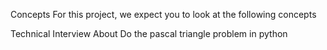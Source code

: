 
Concepts
For this project, we expect you to look at the following concepts

Technical Interview
About
Do the pascal triangle problem in python

